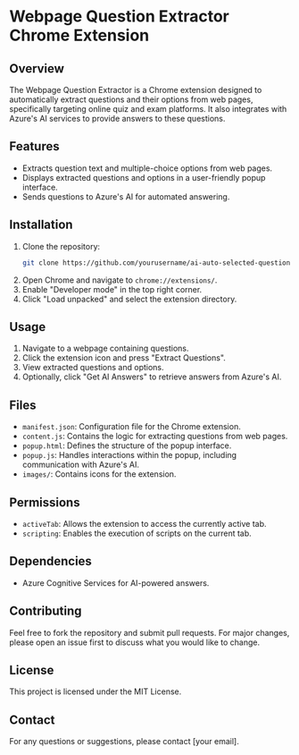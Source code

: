 # Webpage Question Extractor Chrome Extension

## Overview
The Webpage Question Extractor is a Chrome extension designed to automatically extract questions and their options from web pages, specifically targeting online quiz and exam platforms. It also integrates with Azure's AI services to provide answers to these questions.

## Features
- Extracts question text and multiple-choice options from web pages.
- Displays extracted questions and options in a user-friendly popup interface.
- Sends questions to Azure's AI for automated answering.

## Installation
1. Clone the repository:
   ```bash
   git clone https://github.com/yourusername/ai-auto-selected-questions.git
   ```
2. Open Chrome and navigate to `chrome://extensions/`.
3. Enable "Developer mode" in the top right corner.
4. Click "Load unpacked" and select the extension directory.

## Usage
1. Navigate to a webpage containing questions.
2. Click the extension icon and press "Extract Questions".
3. View extracted questions and options.
4. Optionally, click "Get AI Answers" to retrieve answers from Azure's AI.

## Files
- `manifest.json`: Configuration file for the Chrome extension.
- `content.js`: Contains the logic for extracting questions from web pages.
- `popup.html`: Defines the structure of the popup interface.
- `popup.js`: Handles interactions within the popup, including communication with Azure's AI.
- `images/`: Contains icons for the extension.

## Permissions
- `activeTab`: Allows the extension to access the currently active tab.
- `scripting`: Enables the execution of scripts on the current tab.

## Dependencies
- Azure Cognitive Services for AI-powered answers.

## Contributing
Feel free to fork the repository and submit pull requests. For major changes, please open an issue first to discuss what you would like to change.

## License
This project is licensed under the MIT License.

## Contact
For any questions or suggestions, please contact [your email].
